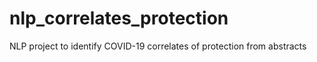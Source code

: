# nlp_correlates_protection
NLP project to identify COVID-19 correlates of protection from abstracts
